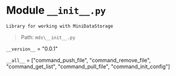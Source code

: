 # Module `__init__.py`
```text
Library for working with MiniDataStorage
```

> Path: `mds\__init__.py`
`__version__` = "0.0.1"
`__all__` = ["command_push_file", "command_remove_file", "command_get_list", "command_pull_file", "command_init_config"]
